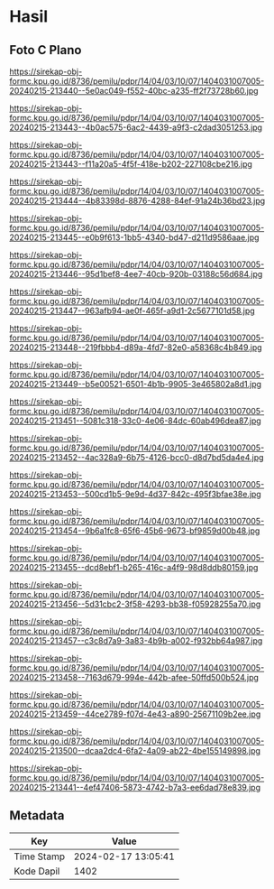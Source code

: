 # Hasil

## Foto C Plano

https://sirekap-obj-formc.kpu.go.id/8736/pemilu/pdpr/14/04/03/10/07/1404031007005-20240215-213440--5e0ac049-f552-40bc-a235-ff2f73728b60.jpg

https://sirekap-obj-formc.kpu.go.id/8736/pemilu/pdpr/14/04/03/10/07/1404031007005-20240215-213443--4b0ac575-6ac2-4439-a9f3-c2dad3051253.jpg

https://sirekap-obj-formc.kpu.go.id/8736/pemilu/pdpr/14/04/03/10/07/1404031007005-20240215-213443--f11a20a5-4f5f-418e-b202-227108cbe216.jpg

https://sirekap-obj-formc.kpu.go.id/8736/pemilu/pdpr/14/04/03/10/07/1404031007005-20240215-213444--4b83398d-8876-4288-84ef-91a24b36bd23.jpg

https://sirekap-obj-formc.kpu.go.id/8736/pemilu/pdpr/14/04/03/10/07/1404031007005-20240215-213445--e0b9f613-1bb5-4340-bd47-d211d9586aae.jpg

https://sirekap-obj-formc.kpu.go.id/8736/pemilu/pdpr/14/04/03/10/07/1404031007005-20240215-213446--95d1bef8-4ee7-40cb-920b-03188c56d684.jpg

https://sirekap-obj-formc.kpu.go.id/8736/pemilu/pdpr/14/04/03/10/07/1404031007005-20240215-213447--963afb94-ae0f-465f-a9d1-2c5677101d58.jpg

https://sirekap-obj-formc.kpu.go.id/8736/pemilu/pdpr/14/04/03/10/07/1404031007005-20240215-213448--219fbbb4-d89a-4fd7-82e0-a58368c4b849.jpg

https://sirekap-obj-formc.kpu.go.id/8736/pemilu/pdpr/14/04/03/10/07/1404031007005-20240215-213449--b5e00521-6501-4b1b-9905-3e465802a8d1.jpg

https://sirekap-obj-formc.kpu.go.id/8736/pemilu/pdpr/14/04/03/10/07/1404031007005-20240215-213451--5081c318-33c0-4e06-84dc-60ab496dea87.jpg

https://sirekap-obj-formc.kpu.go.id/8736/pemilu/pdpr/14/04/03/10/07/1404031007005-20240215-213452--4ac328a9-6b75-4126-bcc0-d8d7bd5da4e4.jpg

https://sirekap-obj-formc.kpu.go.id/8736/pemilu/pdpr/14/04/03/10/07/1404031007005-20240215-213453--500cd1b5-9e9d-4d37-842c-495f3bfae38e.jpg

https://sirekap-obj-formc.kpu.go.id/8736/pemilu/pdpr/14/04/03/10/07/1404031007005-20240215-213454--9b6a1fc8-65f6-45b6-9673-bf9859d00b48.jpg

https://sirekap-obj-formc.kpu.go.id/8736/pemilu/pdpr/14/04/03/10/07/1404031007005-20240215-213455--dcd8ebf1-b265-416c-a4f9-98d8ddb80159.jpg

https://sirekap-obj-formc.kpu.go.id/8736/pemilu/pdpr/14/04/03/10/07/1404031007005-20240215-213456--5d31cbc2-3f58-4293-bb38-f05928255a70.jpg

https://sirekap-obj-formc.kpu.go.id/8736/pemilu/pdpr/14/04/03/10/07/1404031007005-20240215-213457--c3c8d7a9-3a83-4b9b-a002-f932bb64a987.jpg

https://sirekap-obj-formc.kpu.go.id/8736/pemilu/pdpr/14/04/03/10/07/1404031007005-20240215-213458--7163d679-994e-442b-afee-50ffd500b524.jpg

https://sirekap-obj-formc.kpu.go.id/8736/pemilu/pdpr/14/04/03/10/07/1404031007005-20240215-213459--44ce2789-f07d-4e43-a890-25671109b2ee.jpg

https://sirekap-obj-formc.kpu.go.id/8736/pemilu/pdpr/14/04/03/10/07/1404031007005-20240215-213500--dcaa2dc4-6fa2-4a09-ab22-4be155149898.jpg

https://sirekap-obj-formc.kpu.go.id/8736/pemilu/pdpr/14/04/03/10/07/1404031007005-20240215-213441--4ef47406-5873-4742-b7a3-ee6dad78e839.jpg


## Metadata

| Key        | Value               |
| ---------- | ------------------- |
| Time Stamp | 2024-02-17 13:05:41 |
| Kode Dapil | 1402                |



